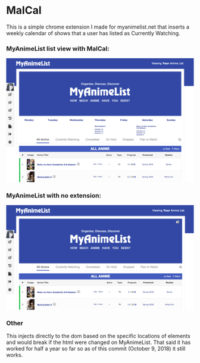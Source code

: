 # MalCal
This is a simple chrome extension I made for myanimelist.net that inserts a weekly calendar of shows that a user has listed as Currently Watching.

### MyAnimeList list view with MalCal:
![Image of MalCal in use](https://raw.githubusercontent.com/MP7373/MalCal/master/mal-with-MalCal.png)

### MyAnimeList with no extension:
![Image of MyAnimeList default view](https://raw.githubusercontent.com/MP7373/MalCal/master/mal-default.png)

### Other
This injects directly to the dom based on the specific locations of elements and would break if the html were changed on MyAnimeList. That said it has worked for half a year so far so as of this commit (October 9, 2018) it still works.